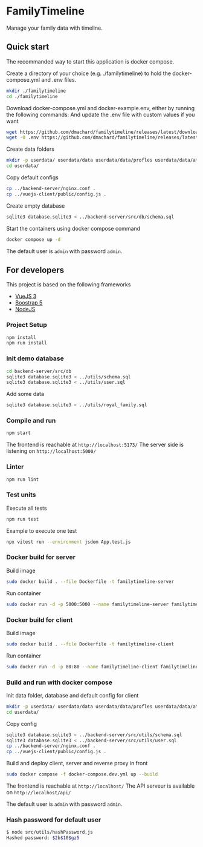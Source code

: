# FamilyTimeline

Manage your family data with timeline.

## Quick start

The recommanded way to start this application is docker compose.

Create a directory of your choice (e.g. ./familytimeline) to hold the docker-compose.yml and .env files.

```bash
mkdir ./familytimeline
cd ./familytimeline
```

Download docker-compose.yml and docker-example.env, either by running the following commands:
And update the .env file with custom values if you want

```bash
wget https://github.com/dmachard/familytimeline/releases/latest/download/docker-compose.yml
wget -O .env https://github.com/dmachard/familytimeline/releases/latest/download/docker-example.env
```

Create data folders

```bash
mkdir -p userdata/ userdata/data userdata/data/profles userdata/data/attachments
cd userdata/
```

Copy default configs

```bash
cp ../backend-server/nginx.conf .
cp ../vuejs-client/public/config.js .
```

Create empty database

```bash
sqlite3 database.sqlite3 < ../backend-server/src/db/schema.sql
```

Start the containers using docker compose command

```bash
docker compose up -d
```

The default user is `admin` with password `admin`.

## For developers

This project is based on the following frameworks
- [VueJS 3](https://vuejs.org/)
- [Boostrap 5](https://getbootstrap.com/)
- [NodeJS](https://nodejs.org/)

### Project Setup

```bash
npm install
npm run install
```

### Init demo database

```bash
cd backend-server/src/db
sqlite3 database.sqlite3 < ../utils/schema.sql
sqlite3 database.sqlite3 < ../utils/user.sql
```

Add some data

```bash
sqlite3 database.sqlite3 < ../utils/royal_family.sql
```

### Compile and run

```sh
npm start
```

The frontend is reachable  at `http://localhost:5173/`
The server side is listening on `http://localhost:5000/`

### Linter

```bash
npm run lint
```

### Test units

Execute all tests

```bash
npm run test
```

Example to execute one test

```bash
npx vitest run --environment jsdom App.test.js
```

### Docker build for server

Build image

```bash
sudo docker build . --file Dockerfile -t familytimeline-server
```

Run container

```bash
sudo docker run -d -p 5000:5000 --name familytimeline-server familytimeline-server
```

### Docker build for client

Build image

```bash
sudo docker build . --file Dockerfile -t familytimeline-client
```

Run container

```bash
sudo docker run -d -p 80:80 --name familytimeline-client familytimeline-client
```

### Build and run with docker compose 

Init data folder, database and default config for client

```bash
mkdir -p userdata/ userdata/data userdata/data/profles userdata/data/attachments
cd userdata/
```

Copy config

```bash
sqlite3 database.sqlite3 < ../backend-server/src/utils/schema.sql
sqlite3 database.sqlite3 < ../backend-server/src/utils/user.sql
cp ../backend-server/nginx.conf .
cp ../vuejs-client/public/config.js .
```

Build and deploy client, server and reverse proxy in front

```bash
sudo docker compose -f docker-compose.dev.yml up --build
```

The frontend is reachable  at `http://localhost/`
The API serveur is available on `http://localhost/api/`

The default user is `admin` with password `admin`.

### Hash password for default user

```bash
$ node src/utils/hashPassword.js
Hashed password: $2b$10$gz5
```